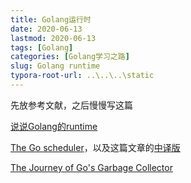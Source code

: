 ```yaml
---
title: Golang运行时
date: 2020-06-13
lastmod: 2020-06-13
tags: [Golang]
categories: [Golang学习之路]
slug: Golang runtime
typora-root-url: ..\..\..\static
---
```


先放参考文献，之后慢慢写这篇

[说说Golang的runtime](https://zhuanlan.zhihu.com/p/27328476)

[The Go scheduler](https://morsmachine.dk/go-scheduler)，以及这篇文章的[中译版](https://www.zhihu.com/question/20862617)

[The Journey of Go's Garbage Collector](https://blog.golang.org/ismmkeynote)